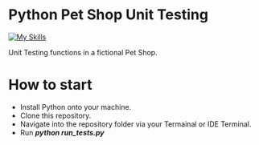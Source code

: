 # Python Pet Shop Unit Testing

[![My Skills](https://skillicons.dev/icons?i=py)](https://skillicons.dev)

Unit Testing functions in a fictional Pet Shop.

# How to start

* Install Python onto your machine.
* Clone this repository.
* Navigate into the repository folder via your Termainal or IDE Terminal.
* Run ***python run_tests.py***